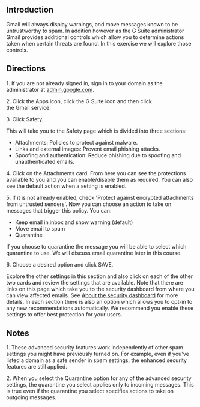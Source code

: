 ## Introduction

Gmail will always display warnings, and move messages known to be untrustworthy to spam. In addition however as the G Suite administrator Gmail provides additional controls which allow you to determine actions taken when certain threats are found. In this exercise we will explore those controls.

## Directions

1\. If you are not already signed in, sign in to your domain as the administrator at [admin.google.com](https://admin.google.com/).

2\. Click the Apps icon, click the G Suite icon and then click the Gmail service.

3\. Click Safety.

This will take you to the Safety page which is divided into three sections:

-   Attachments: Policies to protect against malware.
-   Links and external images: Prevent email phishing attacks.
-   Spoofing and authentication: Reduce phishing due to spoofing and unauthenticated emails.

4\. Click on the Attachments card. From here you can see the protections available to you and you can enable/disable them as required. You can also see the default action when a setting is enabled.

5\. If it is not already enabled, check 'Protect against encrypted attachments from untrusted senders'. Now you can choose an action to take on messages that trigger this policy. You can:

-   Keep email in inbox and show warning (default)
-   Move email to spam
-   Quarantine

If you choose to quarantine the message you will be able to select which quarantine to use. We will discuss email quarantine later in this course.

6\. Choose a desired option and click SAVE.

Explore the other settings in this section and also click on each of the other two cards and review the settings that are available. Note that there are links on this page which take you to the security dashboard from where you can view affected emails. See [About the security dashboard](https://support.google.com/a/answer/7492330 "About the security dashboard") for more details. In each section there is also an option which allows you to opt-in to any new recommendations automatically. We recommend you enable these settings to offer best protection for your users.

## Notes

1\. These advanced security features work independently of other spam settings you might have previously turned on. For example, even if you've listed a domain as a safe sender in spam settings, the enhanced security features are still applied.

2\. When you select the Quarantine option for any of the advanced security settings, the quarantine you select applies only to incoming messages. This is true even if the quarantine you select specifies actions to take on outgoing messages.
